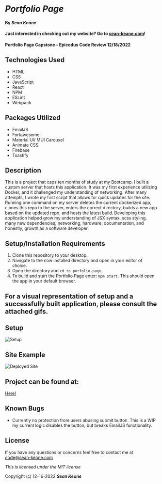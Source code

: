 # _Portfolio Page_

#### By _**Sean Keane**_

#### Just interested in checking out my website?  Go to [sean-keane.com](https://sean-keane.com)!

#### Portfolio Page Capstone - Epicodus Code Review 12/18/2022

## Technologies Used

* HTML
* CSS
* JavaScript
* React
* NPM
* ESLint
* Webpack

## Packages Utilized

* EmailJS
* Fortawesome
* Material UI/ MUI Carousel
* Animate CSS
* Firebase
* Toastify


## Description
This is a project that caps ten months of study at my Bootcamp.  I built a custom server that hosts this application.  It was my first experience utilizing Docker, and it challenged my understanding of networking.   After many attempts, I wrote my first script that allows for quick updates for the site.  Running one command on my server deletes the current dockerized app, clones this repo to the server, enters the correct directory, builds a new app based on the updated repo, and hosts the latest build.  Developing this application helped grow my understanding of JSX syntax, scss styling,  many new dependencies, networking, hardware,   documentation, and honestly, growth as a software developer. 


## Setup/Installation Requirements

1) Clone this repository to your desktop.
2) Navigate to the now installed directory and open in your editor of choice.
3) Open the directory and `cd to porfolio-page`.
7) To build and start the Portfolio Page enter: `npm start`.  This should open the app in your default browser.

## For a visual representation of setup and a successfully built application, please consult the attached gifs.

## Setup

![Setup](setup.gif)

## Site Example

![Deployed Site](SiteExample.gif)

## Project can be found at:
[Here!](https://github.com/CanadianRunner/Portfolio-Capstone)

## Known Bugs

* Currently no protection from users abusing submit button.  This is a WIP my current logic disables the button, but breaks EmailJS functionality. 


## License

If you have any questions or concerns feel free to contact me at code@sean-keane.com

*This is licensed under the MIT license*

Copyright (c) 12-16-2022 **_Sean Keane_**

